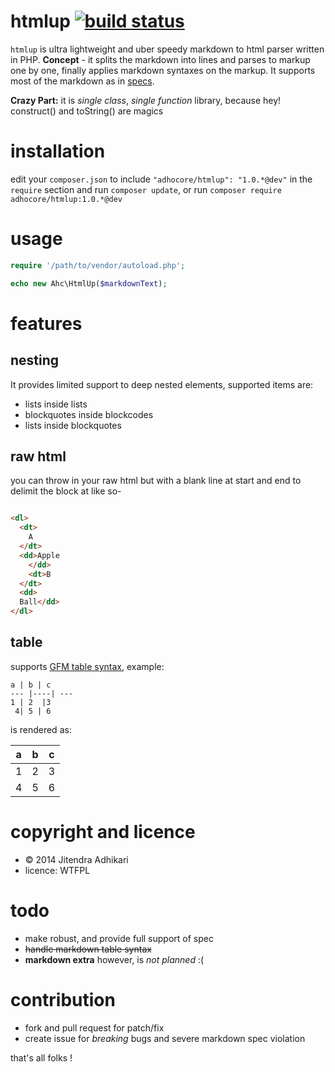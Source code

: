 # htmlup [![build status](https://travis-ci.org/adhocore/htmlup.svg?branch=master)](https://travis-ci.org/adhocore/htmlup)

`htmlup` is ultra lightweight and uber speedy markdown to html parser written in PHP.
**Concept** - it splits the markdown into lines and parses to markup one by one, finally applies markdown syntaxes on the markup.
It supports most of the markdown as in [specs](https://github.com/adam-p/markdown-here/wiki/Markdown-Cheatsheet "cheatsheet"). 

**Crazy Part:** it is _single class_, _single function_ library, because hey! construct() and toString() are magics 


# installation

edit your `composer.json` to include `"adhocore/htmlup": "1.0.*@dev"` in the `require` section and run `composer update`, or run `composer require adhocore/htmlup:1.0.*@dev`


# usage

```php
require '/path/to/vendor/autoload.php';

echo new Ahc\HtmlUp($markdownText);
```


# features

## nesting

It provides limited support to deep nested elements, supported items are:

- lists inside lists 
- blockquotes inside blockcodes 
- lists inside blockquotes 

## raw html

you can throw in your raw html but with a blank line at start and end to delimit the block at like so-

```html

<dl>
  <dt>
  	A
  </dt>
  <dd>Apple 
  	</dd>
  	<dt>B
  </dt>
  <dd>
  Ball</dd>
</dl>

```

## table

supports [GFM table syntax](https://help.github.com/articles/github-flavored-markdown/#tables), example:

```
a | b | c
--- |----| ---
1 | 2  |3
 4| 5 | 6
```

is rendered as:

a | b | c
--- |----| ---
1 | 2  |3
 4| 5 | 6


# copyright and licence

- &copy; 2014 Jitendra Adhikari
- licence: WTFPL


# todo

- make robust, and provide full support of spec
- ~~handle markdown table syntax~~
- **markdown extra** however, is _not planned_ :(


# contribution

- fork and pull request for patch/fix
- create issue for _breaking_ bugs and severe markdown spec violation


that's all folks !
